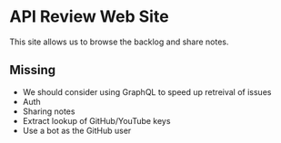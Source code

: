 # API Review Web Site

This site allows us to browse the backlog and share notes.

## Missing

* We should consider using GraphQL to speed up retreival of issues
* Auth
* Sharing notes
* Extract lookup of GitHub/YouTube keys
* Use a bot as the GitHub user